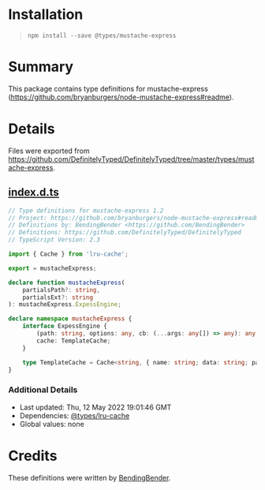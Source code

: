 # Installation
> `npm install --save @types/mustache-express`

# Summary
This package contains type definitions for mustache-express (https://github.com/bryanburgers/node-mustache-express#readme).

# Details
Files were exported from https://github.com/DefinitelyTyped/DefinitelyTyped/tree/master/types/mustache-express.
## [index.d.ts](https://github.com/DefinitelyTyped/DefinitelyTyped/tree/master/types/mustache-express/index.d.ts)
````ts
// Type definitions for mustache-express 1.2
// Project: https://github.com/bryanburgers/node-mustache-express#readme
// Definitions by: BendingBender <https://github.com/BendingBender>
// Definitions: https://github.com/DefinitelyTyped/DefinitelyTyped
// TypeScript Version: 2.3

import { Cache } from 'lru-cache';

export = mustacheExpress;

declare function mustacheExpress(
    partialsPath?: string,
    partialsExt?: string
): mustacheExpress.ExpessEngine;

declare namespace mustacheExpress {
    interface ExpessEngine {
        (path: string, options: any, cb: (...args: any[]) => any): any;
        cache: TemplateCache;
    }

    type TemplateCache = Cache<string, { name: string; data: string; partials: string[] }>;
}

````

### Additional Details
 * Last updated: Thu, 12 May 2022 19:01:46 GMT
 * Dependencies: [@types/lru-cache](https://npmjs.com/package/@types/lru-cache)
 * Global values: none

# Credits
These definitions were written by [BendingBender](https://github.com/BendingBender).

